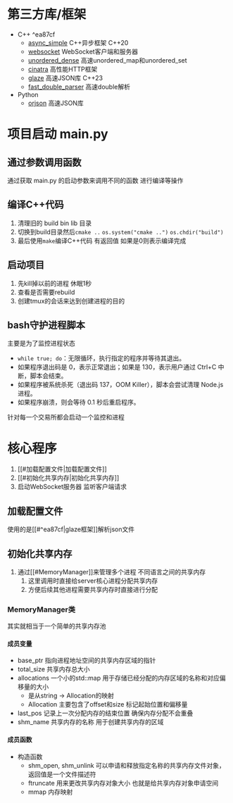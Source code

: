 # 第三方库/框架

* C++  ^ea87cf
	* [async_simple](https://github.com/alibaba/async_simple) C++异步框架 C++20
	* [websocket](https://github.com/zaphoyd/websocketpp) WebSocket客户端和服务器
	* [unordered_dense](https://github.com/martinus/unordered_dense)  高速unordered_map和unordered_set
	* [cinatra](https://github.com/qicosmos/cinatra)  高性能HTTP框架
	* [glaze](https://github.com/stephenberry/glaze) 高速JSON库 C++23
	* [fast_double_parser](https://github.com/lemire/fast_double_parser) 高速double解析
* Python
	* [orjson](https://github.com/ijl/orjson) 高速JSON库
# 项目启动 main.py

## 通过参数调用函数

通过获取 main.py 的启动参数来调用不同的函数 进行编译等操作

## 编译C++代码

1. 清理旧的 build bin lib 目录
2. 切换到build目录然后`cmake ..` `os.system("cmake ..")` `os.chdir("build")`
3. 最后使用`make`编译C++代码 有返回值 如果是0则表示编译完成

## 启动项目

1. 先kill掉以前的进程 休眠1秒
2. 查看是否需要rebuild
3. 创建tmux的会话来达到创建进程的目的

## bash守护进程脚本

主要是为了监控进程状态

- `while true; do`：无限循环，执行指定的程序并等待其退出。
- 如果程序退出码是 0，表示正常退出；如果是 130，表示用户通过 Ctrl+C 中断，脚本会结束。
- 如果程序被系统杀死（退出码 137，OOM Killer），脚本会尝试清理 Node.js 进程。
- 如果程序崩溃，则会等待 0.1 秒后重启程序。

针对每一个交易所都会启动一个监控和进程

# 核心程序

1. [[#加载配置文件|加载配置文件]]
2. [[#初始化共享内存|初始化共享内存]]
3. 启动WebSocket服务器 监听客户端请求

## 加载配置文件

使用的是[[#^ea87cf|glaze框架]]解析json文件

## 初始化共享内存

1. 通过[[#MemoryManager]]来管理多个进程 不同语言之间的共享内存
	1. 这里调用时直接给server核心进程分配共享内存
	2. 方便后续其他进程需要共享内存时直接进行分配
### MemoryManager类

其实就相当于一个简单的共享内存池
#### 成员变量

* base_ptr 指向进程地址空间的共享内存区域的指针
* total_size 共享内存总大小
* allocations 一个小的std::map 用于存储已经分配的内存区域的名称和对应偏移量的大小
	* 是从string -> Allocation的映射
	* Allocation 主要包含了offset和size 标记起始位置和偏移量
* last_pos 记录上一次分配内存的结束位置 确保内存分配不会重叠
* shm_name 共享内存的名称 用于创建共享内存的区域

#### 成员函数

* 构造函数
	* shm_open, shm_unlink 可以申请和释放指定名称的共享内存文件对象，返回值是一个文件描述符
	* ftruncate 用来更改共享内存对象大小 也就是给共享内存对象申请空间
	* mmap 内存映射